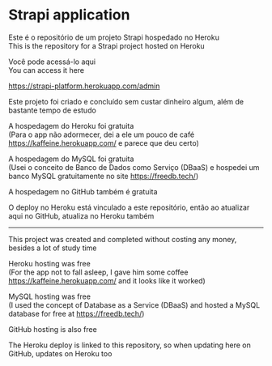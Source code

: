 # Strapi application

Este é o repositório de um projeto Strapi hospedado no Heroku  
This is the repository for a Strapi project hosted on Heroku

Você pode acessá-lo aqui   
You can access it here

https://strapi-platform.herokuapp.com/admin  

Este projeto foi criado e concluído sem custar dinheiro algum, além de bastante tempo de estudo  

A hospedagem do Heroku foi gratuita  
(Para o app não adormecer, dei a ele um pouco de café https://kaffeine.herokuapp.com/ e parece que deu certo)  

A hospedagem do MySQL foi gratuita  
(Usei o conceito de Banco de Dados como Serviço (DBaaS) e hospedei um banco MySQL gratuitamente no site https://freedb.tech/)  

A hospedagem no GitHub também é gratuita  

O deploy no Heroku está vinculado a este repositório, então ao atualizar aqui no GitHub, atualiza no Heroku também  

***
  
This project was created and completed without costing any money, besides a lot of study time

Heroku hosting was free  
(For the app not to fall asleep, I gave him some coffee https://kaffeine.herokuapp.com/ and it looks like it worked)

MySQL hosting was free  
(I used the concept of Database as a Service (DBaaS) and hosted a MySQL database for free at https://freedb.tech/)

GitHub hosting is also free

The Heroku deploy is linked to this repository, so when updating here on GitHub, updates on Heroku too
